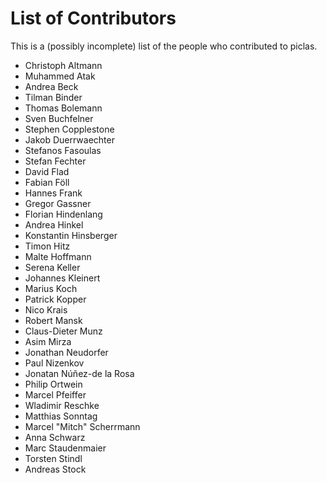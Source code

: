 # List of Contributors

This is a (possibly incomplete) list of the people who contributed to piclas.

* Christoph Altmann
* Muhammed Atak
* Andrea Beck
* Tilman Binder
* Thomas Bolemann
* Sven Buchfelner
* Stephen Copplestone
* Jakob Duerrwaechter
* Stefanos Fasoulas
* Stefan Fechter
* David Flad
* Fabian Föll
* Hannes Frank
* Gregor Gassner
* Florian Hindenlang
* Andrea Hinkel
* Konstantin Hinsberger
* Timon Hitz
* Malte Hoffmann
* Serena Keller
* Johannes Kleinert
* Marius Koch
* Patrick Kopper
* Nico Krais
* Robert Mansk
* Claus-Dieter Munz
* Asim Mirza
* Jonathan Neudorfer
* Paul Nizenkov
* Jonatan Núñez-de la Rosa
* Philip Ortwein
* Marcel Pfeiffer
* Wladimir Reschke
* Matthias Sonntag
* Marcel "Mitch" Scherrmann
* Anna Schwarz
* Marc Staudenmaier
* Torsten Stindl
* Andreas Stock

